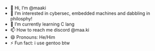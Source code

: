 - 👋 Hi, I’m @maaki
- 👀 I’m interested in cybersec, embedded machines and dabbling in philosphy!
- 🌱 I’m currently learning C lang
- 📫 How to reach me discord @maa.ki
- 😄 Pronouns: He/Him
- ⚡ Fun fact: i use gentoo btw
